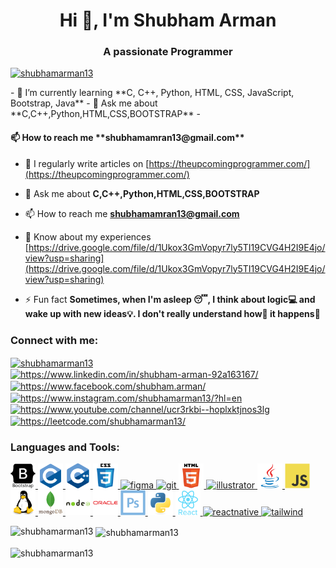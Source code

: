 <h1 align="center">Hi 👋, I'm Shubham Arman</h1> <h3 align="center">A passionate Programmer</h3>  </p> <p align="left"> <a href="https://twitter.com/shubhamarman13" target="blank">  </p> <p align="left"> <a href="https://twitter.com/shubhamarman13" target="blank"><img src="https://img.shields.io/twitter/follow/shubhamarman13?logo=twitter&style=for-the-badge" alt="shubhamarman13" /></a> </p> - 🌱 I’m currently learning **C, C++, Python, HTML, CSS, JavaScript, Bootstrap, Java** - 💬 Ask me about **C,C++,Python,HTML,CSS,BOOTSTRAP** - <br> <h4>📫 How to reach me **shubhamamran13@gmail.com**</h4>

- 📝 I regularly write articles on [https://theupcomingprogrammer.com/](https://theupcomingprogrammer.com/)

- 💬 Ask me about **C,C++,Python,HTML,CSS,BOOTSTRAP**

- 📫 How to reach me **shubhamamran13@gmail.com**

- 📄 Know about my experiences [https://drive.google.com/file/d/1Ukox3GmVopyr7ly5TI19CVG4H2I9E4jo/view?usp=sharing](https://drive.google.com/file/d/1Ukox3GmVopyr7ly5TI19CVG4H2I9E4jo/view?usp=sharing)

- ⚡ Fun fact **Sometimes, when I'm asleep 😴, I think about logic💻 and wake up with new ideas💡. I don't really understand how🤔 it happens👦**

<h3 align="left">Connect with me:</h3>
<p align="left">
<a href="https://twitter.com/shubhamarman13" target="blank"><img align="center" src="https://raw.githubusercontent.com/rahuldkjain/github-profile-readme-generator/master/src/images/icons/Social/twitter.svg" alt="shubhamarman13" height="30" width="40" /></a>
<a href="https://www.linkedin.com/in/shubham-arman-92a163167/?originalSubdomain=in" target="blank"><img align="center" src="https://raw.githubusercontent.com/rahuldkjain/github-profile-readme-generator/master/src/images/icons/Social/linked-in-alt.svg" alt="https://www.linkedin.com/in/shubham-arman-92a163167/" height="30" width="40" /></a>
<a href="https://www.facebook.com/shubham.arman/" target="blank"><img align="center" src="https://raw.githubusercontent.com/rahuldkjain/github-profile-readme-generator/master/src/images/icons/Social/facebook.svg" alt="https://www.facebook.com/shubham.arman/" height="30" width="40" /></a>
<a href="https://www.instagram.com/shubhamarman13/?hl=en" target="blank"><img align="center" src="https://raw.githubusercontent.com/rahuldkjain/github-profile-readme-generator/master/src/images/icons/Social/instagram.svg" alt="https://www.instagram.com/shubhamarman13/?hl=en" height="30" width="40" /></a>
<a href="https://www.youtube.com/channel/UCr3RKBI--HOPlxKtjNoS3Lg" target="blank"><img align="center" src="https://raw.githubusercontent.com/rahuldkjain/github-profile-readme-generator/master/src/images/icons/Social/youtube.svg" alt="https://www.youtube.com/channel/ucr3rkbi--hoplxktjnos3lg" height="30" width="40" /></a>
<a href="https://www.leetcode.com/https://leetcode.com/shubhamarman13/" target="blank"><img align="center" src="https://raw.githubusercontent.com/rahuldkjain/github-profile-readme-generator/master/src/images/icons/Social/leet-code.svg" alt="https://leetcode.com/shubhamarman13/" height="30" width="40" /></a>
</p>

<h3 align="left">Languages and Tools:</h3>
<p align="left"> <a href="https://getbootstrap.com" target="_blank" rel="noreferrer"> <img src="https://raw.githubusercontent.com/devicons/devicon/master/icons/bootstrap/bootstrap-plain-wordmark.svg" alt="bootstrap" width="40" height="40"/> </a> <a href="https://www.cprogramming.com/" target="_blank" rel="noreferrer"> <img src="https://raw.githubusercontent.com/devicons/devicon/master/icons/c/c-original.svg" alt="c" width="40" height="40"/> </a> <a href="https://www.w3schools.com/cpp/" target="_blank" rel="noreferrer"> <img src="https://raw.githubusercontent.com/devicons/devicon/master/icons/cplusplus/cplusplus-original.svg" alt="cplusplus" width="40" height="40"/> </a> <a href="https://www.w3schools.com/css/" target="_blank" rel="noreferrer"> <img src="https://raw.githubusercontent.com/devicons/devicon/master/icons/css3/css3-original-wordmark.svg" alt="css3" width="40" height="40"/> </a> <a href="https://www.figma.com/" target="_blank" rel="noreferrer"> <img src="https://www.vectorlogo.zone/logos/figma/figma-icon.svg" alt="figma" width="40" height="40"/> </a> <a href="https://git-scm.com/" target="_blank" rel="noreferrer"> <img src="https://www.vectorlogo.zone/logos/git-scm/git-scm-icon.svg" alt="git" width="40" height="40"/> </a> <a href="https://www.w3.org/html/" target="_blank" rel="noreferrer"> <img src="https://raw.githubusercontent.com/devicons/devicon/master/icons/html5/html5-original-wordmark.svg" alt="html5" width="40" height="40"/> </a> <a href="https://www.adobe.com/in/products/illustrator.html" target="_blank" rel="noreferrer"> <img src="https://www.vectorlogo.zone/logos/adobe_illustrator/adobe_illustrator-icon.svg" alt="illustrator" width="40" height="40"/> </a> <a href="https://www.java.com" target="_blank" rel="noreferrer"> <img src="https://raw.githubusercontent.com/devicons/devicon/master/icons/java/java-original.svg" alt="java" width="40" height="40"/> </a> <a href="https://developer.mozilla.org/en-US/docs/Web/JavaScript" target="_blank" rel="noreferrer"> <img src="https://raw.githubusercontent.com/devicons/devicon/master/icons/javascript/javascript-original.svg" alt="javascript" width="40" height="40"/> </a> <a href="https://www.linux.org/" target="_blank" rel="noreferrer"> <img src="https://raw.githubusercontent.com/devicons/devicon/master/icons/linux/linux-original.svg" alt="linux" width="40" height="40"/> </a> <a href="https://www.mongodb.com/" target="_blank" rel="noreferrer"> <img src="https://raw.githubusercontent.com/devicons/devicon/master/icons/mongodb/mongodb-original-wordmark.svg" alt="mongodb" width="40" height="40"/> </a> <a href="https://nodejs.org" target="_blank" rel="noreferrer"> <img src="https://raw.githubusercontent.com/devicons/devicon/master/icons/nodejs/nodejs-original-wordmark.svg" alt="nodejs" width="40" height="40"/> </a> <a href="https://www.oracle.com/" target="_blank" rel="noreferrer"> <img src="https://raw.githubusercontent.com/devicons/devicon/master/icons/oracle/oracle-original.svg" alt="oracle" width="40" height="40"/> </a> <a href="https://www.photoshop.com/en" target="_blank" rel="noreferrer"> <img src="https://raw.githubusercontent.com/devicons/devicon/master/icons/photoshop/photoshop-line.svg" alt="photoshop" width="40" height="40"/> </a> <a href="https://www.python.org" target="_blank" rel="noreferrer"> <img src="https://raw.githubusercontent.com/devicons/devicon/master/icons/python/python-original.svg" alt="python" width="40" height="40"/> </a> <a href="https://reactjs.org/" target="_blank" rel="noreferrer"> <img src="https://raw.githubusercontent.com/devicons/devicon/master/icons/react/react-original-wordmark.svg" alt="react" width="40" height="40"/> </a> <a href="https://reactnative.dev/" target="_blank" rel="noreferrer"> <img src="https://reactnative.dev/img/header_logo.svg" alt="reactnative" width="40" height="40"/> </a> <a href="https://tailwindcss.com/" target="_blank" rel="noreferrer"> <img src="https://www.vectorlogo.zone/logos/tailwindcss/tailwindcss-icon.svg" alt="tailwind" width="40" height="40"/> </a> </p>

<p><img align="left" src="https://github-readme-stats.vercel.app/api/top-langs?username=shubhamarman13&show_icons=true&locale=en&layout=compact" alt="shubhamarman13" /></p>

<p>&nbsp;<img align="center" src="https://github-readme-stats.vercel.app/api?username=shubhamarman13&show_icons=true&locale=en" alt="shubhamarman13" /></p>

<p><img align="center" src="https://github-readme-streak-stats.herokuapp.com/?user=shubhamarman13&" alt="shubhamarman13" /></p>
